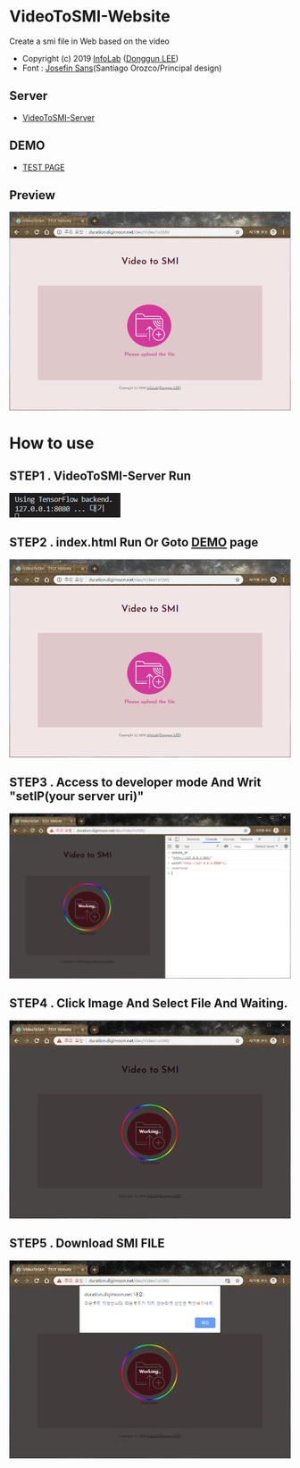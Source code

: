 # VideoToSMI-Website
Create a smi file in Web based on the video
- Copyright (c) 2019 [InfoLab](http://infolab.kunsan.ac.kr) ([Donggun LEE](http://duration.digimoon.net))
- Font : [Josefin Sans](https://fonts.google.com/specimen/Josefin+Sans)(Santiago Orozco/Principal design)

## Server
- [VideoToSMI-Server](https://github.com/Sotaneum/VideoToSMI-Server)
 
## DEMO
 - [TEST PAGE](http://duration.digimoon.net/dev/VideoToSMI/)

## Preview
    
![Alt text](./image/page.png)

# How to use
## STEP1 . VideoToSMI-Server Run

![Alt text](./image/page4.png)

## STEP2 . index.html Run Or Goto [DEMO](http://duration.digimoon.net/dev/VideoToSMI/) page

![Alt text](./image/page.png)

## STEP3 . Access to developer mode And Writ "setIP(your server uri)"

![Alt text](./image/page5.png)

## STEP4 . Click Image And Select File And Waiting.

![Alt text](./image/page2.png)

## STEP5 . Download SMI FILE

![Alt text](./image/page3.png)